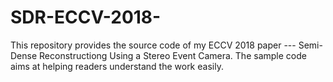 # SDR-ECCV-2018-
This repository provides the source code of my ECCV 2018 paper --- Semi-Dense Reconstructiong Using a Stereo Event Camera. The sample code aims at helping readers understand the work easily.

